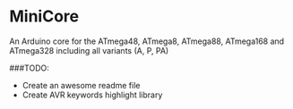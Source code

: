 # MiniCore
An Arduino core for the ATmega48, ATmega8, ATmega88, ATmega168 and ATmega328 including all variants (A, P, PA)

###TODO:
* Create an awesome readme file
* Create AVR keywords highlight library
